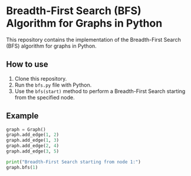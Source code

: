 # Breadth-First Search (BFS) Algorithm for Graphs in Python

This repository contains the implementation of the Breadth-First Search (BFS) algorithm for graphs in Python.

## How to use

1. Clone this repository.
2. Run the `bfs.py` file with Python.
3. Use the `bfs(start)` method to perform a Breadth-First Search starting from the specified node.

## Example

```python
graph = Graph()
graph.add_edge(1, 2)
graph.add_edge(1, 3)
graph.add_edge(2, 4)
graph.add_edge(3, 5)

print("Breadth-First Search starting from node 1:")
graph.bfs(1)